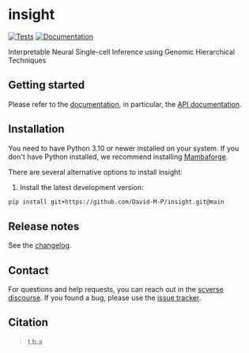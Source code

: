 # insight

[![Tests][badge-tests]][tests]
[![Documentation][badge-docs]][documentation]

[badge-tests]: https://img.shields.io/github/actions/workflow/status/David-M-P/insight/test.yaml?branch=main
[badge-docs]: https://img.shields.io/readthedocs/insight

Interpretable Neural Single-cell Inference using Genomic Hierarchical Techniques

## Getting started

Please refer to the [documentation][],
in particular, the [API documentation][].

## Installation

You need to have Python 3.10 or newer installed on your system.
If you don't have Python installed, we recommend installing [Mambaforge][].

There are several alternative options to install insight:

<!--
1) Install the latest release of `insight` from [PyPI][]:

```bash
pip install insight
```
-->

1. Install the latest development version:

```bash
pip install git+https://github.com/David-M-P/insight.git@main
```

## Release notes

See the [changelog][].

## Contact

For questions and help requests, you can reach out in the [scverse discourse][].
If you found a bug, please use the [issue tracker][].

## Citation

> t.b.a

[mambaforge]: https://github.com/conda-forge/miniforge#mambaforge
[scverse discourse]: https://discourse.scverse.org/
[issue tracker]: https://github.com/David-M-P/insight/issues
[tests]: https://github.com/David-M-P/insight/actions/workflows/test.yml
[documentation]: https://insight.readthedocs.io
[changelog]: https://insight.readthedocs.io/en/latest/changelog.html
[api documentation]: https://insight.readthedocs.io/en/latest/api.html
[pypi]: https://pypi.org/project/insight
